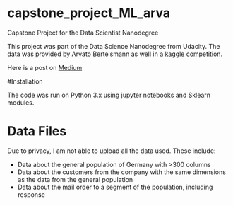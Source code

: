 # capstone_project_ML_arva
Capstone Project for the Data Scientist Nanodegree

This project was part of the Data Science Nanodegree from Udacity. The data was provided by Arvato Bertelsmann as well in a  [kaggle competition](https://www.kaggle.com/c/udacity-arvato-identify-customers/overview).

Here is a post on [Medium](https://medium.com/@rrosasl/customer-segmentation-using-supervised-and-unsupervised-learning-7522227961ed)

#Installation

The code was run on Python 3.x using jupyter notebooks and Sklearn modules. 

# Data Files
Due to privacy, I am not able to upload all the data used. These include:

- Data about the general population of Germany with >300 columns 
- Data about the customers from the company with the same dimensions as the data from the general population
- Data about the mail order to a segment of the population, including response
